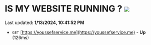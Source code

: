 # IS MY WEBSITE RUNNING ? [![](https://img.shields.io/static/v1?label=Sponsor&message=%E2%9D%A4&logo=GitHub&color=%23fe8e86)](https://github.com/sponsors/<username>)

Last updated: **1/13/2024, 10:41:52 PM**

- `GET` [https://youssefservice.me](https://youssefservice.me) - **Up** (126ms)
